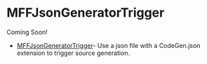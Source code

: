 # MFFJsonGeneratorTrigger

Coming Soon!

- [MFFJsonGeneratorTrigger](../../api/MavFiFoundation.SourceGenerators.GeneratorTriggers.MFFJsonGeneratorTrigger.yml)- Use a json file with a CodeGen.json extension to trigger source generation.
